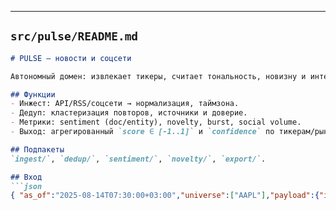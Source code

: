 
---

## `src/pulse/README.md`
```markdown
# PULSE — новости и соцсети

Автономный домен: извлекает тикеры, считает тональность, новизну и интенсивность инфопотока.

## Функции
- Инжест: API/RSS/соцсети → нормализация, таймзона.
- Дедуп: кластеризация повторов, источники и доверие.
- Метрики: sentiment (doc/entity), novelty, burst, social volume.
- Выход: агрегированный `score ∈ [-1..1]` и `confidence` по тикерам/рынку.

## Подпакеты
`ingest/`, `dedup/`, `sentiment/`, `novelty/`, `export/`.

## Вход
```json
{ "as_of":"2025-08-14T07:30:00+03:00","universe":["AAPL"],"payload":{"items":[...]}}
